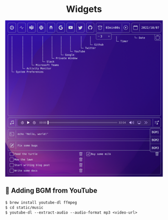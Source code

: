 <h1 align="center">Widgets</h1>

<div align="center">
  <img src="./static/image.png" />
</div>

## 🎵 Adding BGM from YouTube

```
$ brew install youtube-dl ffmpeg
$ cd static/music
$ youtube-dl --extract-audio --audio-format mp3 <video-url>
```

